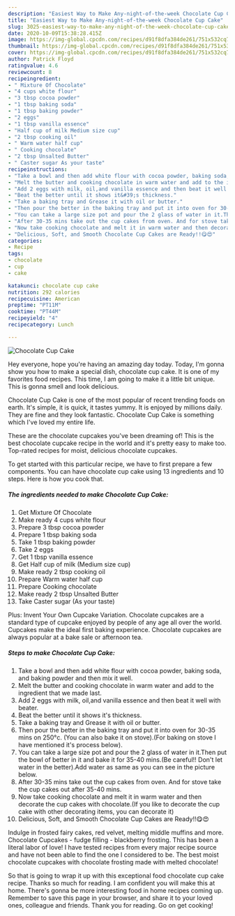 ```yaml
---
description: "Easiest Way to Make Any-night-of-the-week Chocolate Cup Cake"
title: "Easiest Way to Make Any-night-of-the-week Chocolate Cup Cake"
slug: 3025-easiest-way-to-make-any-night-of-the-week-chocolate-cup-cake
date: 2020-10-09T15:38:28.415Z
image: https://img-global.cpcdn.com/recipes/d91f8dfa384de261/751x532cq70/chocolate-cup-cake-recipe-main-photo.jpg
thumbnail: https://img-global.cpcdn.com/recipes/d91f8dfa384de261/751x532cq70/chocolate-cup-cake-recipe-main-photo.jpg
cover: https://img-global.cpcdn.com/recipes/d91f8dfa384de261/751x532cq70/chocolate-cup-cake-recipe-main-photo.jpg
author: Patrick Floyd
ratingvalue: 4.6
reviewcount: 8
recipeingredient:
- " Mixture Of Chocolate"
- "4 cups white flour"
- "3 tbsp cocoa powder"
- "1 tbsp baking soda"
- "1 tbsp baking powder"
- "2 eggs"
- "1 tbsp vanilla essence"
- "Half cup of milk Medium size cup"
- "2 tbsp cooking oil"
- " Warm water half cup"
- " Cooking chocolate"
- "2 tbsp Unsalted Butter"
- " Caster sugar As your taste"
recipeinstructions:
- "Take a bowl and then add white flour with cocoa powder, baking soda, and baking powder and then mix it well."
- "Melt the butter and cooking chocolate in warm water and add to the ingredient that we made last."
- "Add 2 eggs with milk, oil,and vanilla essence and then beat it well with beater."
- "Beat the better until it shows it&#39;s thickness."
- "Take a baking tray and Grease it with oil or butter."
- "Then pour the better in the baking tray and put it into oven for 30-35 mins on 250°c. (You can also bake it on stove).(For baking on stove I have mentioned it&#39;s process below)."
- "You can take a large size pot and pour the 2 glass of water in it.Then put the bowl of better in it and bake it for 35-40 mins.(Be careful!! Don&#39;t let water in the better).Add water as same as you can see in the picture below."
- "After 30-35 mins take out the cup cakes from oven. And for stove take the cup cakes out after 35-40 mins."
- "Now take cooking chocolate and melt it in warm water and then decorate the cup cakes with chocolate.(If you like to decorate the cup cake with other decorating items, you can decorate it)"
- "Delicious, Soft, and Smooth Chocolate Cup Cakes are Ready!!😋😍"
categories:
- Recipe
tags:
- chocolate
- cup
- cake

katakunci: chocolate cup cake 
nutrition: 292 calories
recipecuisine: American
preptime: "PT11M"
cooktime: "PT44M"
recipeyield: "4"
recipecategory: Lunch

---
```



![Chocolate Cup Cake](https://img-global.cpcdn.com/recipes/d91f8dfa384de261/751x532cq70/chocolate-cup-cake-recipe-main-photo.jpg)

Hey everyone, hope you're having an amazing day today. Today, I'm gonna show you how to make a special dish, chocolate cup cake. It is one of my favorites food recipes. This time, I am going to make it a little bit unique. This is gonna smell and look delicious.

Chocolate Cup Cake is one of the most popular of recent trending foods on earth. It's simple, it is quick, it tastes yummy. It is enjoyed by millions daily. They are fine and they look fantastic. Chocolate Cup Cake is something which I've loved my entire life.

These are the chocolate cupcakes you&#39;ve been dreaming of! This is the best chocolate cupcake recipe in the world and it&#39;s pretty easy to make too. Top-rated recipes for moist, delicious chocolate cupcakes.


To get started with this particular recipe, we have to first prepare a few components. You can have chocolate cup cake using 13 ingredients and 10 steps. Here is how you cook that.

<!--inarticleads1-->

##### The ingredients needed to make Chocolate Cup Cake:

1. Get  Mixture Of Chocolate
1. Make ready 4 cups white flour
1. Prepare 3 tbsp cocoa powder
1. Prepare 1 tbsp baking soda
1. Take 1 tbsp baking powder
1. Take 2 eggs
1. Get 1 tbsp vanilla essence
1. Get Half cup of milk (Medium size cup)
1. Make ready 2 tbsp cooking oil
1. Prepare  Warm water half cup
1. Prepare  Cooking chocolate
1. Make ready 2 tbsp Unsalted Butter
1. Take  Caster sugar (As your taste)


Plus: Invent Your Own Cupcake Variation. Chocolate cupcakes are a standard type of cupcake enjoyed by people of any age all over the world. Cupcakes make the ideal first baking experience. Chocolate cupcakes are always popular at a bake sale or afternoon tea. 

<!--inarticleads2-->

##### Steps to make Chocolate Cup Cake:

1. Take a bowl and then add white flour with cocoa powder, baking soda, and baking powder and then mix it well.
1. Melt the butter and cooking chocolate in warm water and add to the ingredient that we made last.
1. Add 2 eggs with milk, oil,and vanilla essence and then beat it well with beater.
1. Beat the better until it shows it&#39;s thickness.
1. Take a baking tray and Grease it with oil or butter.
1. Then pour the better in the baking tray and put it into oven for 30-35 mins on 250°c. (You can also bake it on stove).(For baking on stove I have mentioned it&#39;s process below).
1. You can take a large size pot and pour the 2 glass of water in it.Then put the bowl of better in it and bake it for 35-40 mins.(Be careful!! Don&#39;t let water in the better).Add water as same as you can see in the picture below.
1. After 30-35 mins take out the cup cakes from oven. And for stove take the cup cakes out after 35-40 mins.
1. Now take cooking chocolate and melt it in warm water and then decorate the cup cakes with chocolate.(If you like to decorate the cup cake with other decorating items, you can decorate it)
1. Delicious, Soft, and Smooth Chocolate Cup Cakes are Ready!!😋😍


Indulge in frosted fairy cakes, red velvet, melting middle muffins and more. Chocolate Cupcakes - fudge filling - blackberry frosting. This has been a literal labor of love! I have tested recipes from every major recipe source and have not been able to find the one I considered to be. The best moist chocolate cupcakes with chocolate frosting made with melted chocolate! 

So that is going to wrap it up with this exceptional food chocolate cup cake recipe. Thanks so much for reading. I am confident you will make this at home. There's gonna be more interesting food in home recipes coming up. Remember to save this page in your browser, and share it to your loved ones, colleague and friends. Thank you for reading. Go on get cooking!
